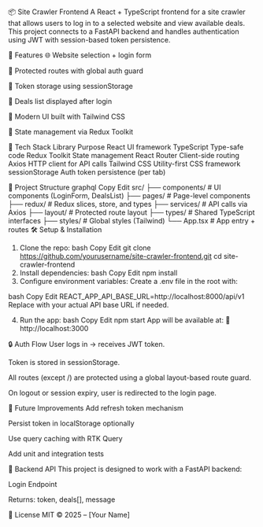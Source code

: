 📦 Site Crawler Frontend
A React + TypeScript frontend for a site crawler that allows users to log in to a selected website and view available deals. This project connects to a FastAPI backend and handles authentication using JWT with session-based token persistence.

🚀 Features
🌐 Website selection + login form

🔐 Protected routes with global auth guard

💾 Token storage using sessionStorage

🧾 Deals list displayed after login

🎨 Modern UI built with Tailwind CSS

🧠 State management via Redux Toolkit

🧱 Tech Stack
Library	Purpose
React	UI framework
TypeScript	Type-safe code
Redux Toolkit	State management
React Router	Client-side routing
Axios	HTTP client for API calls
Tailwind CSS	Utility-first CSS framework
sessionStorage	Auth token persistence (per tab)

📂 Project Structure
graphql
Copy
Edit
src/
├── components/        # UI components (LoginForm, DealsList)
├── pages/             # Page-level components
├── redux/             # Redux slices, store, and types
├── services/          # API calls via Axios
├── layout/            # Protected route layout
├── types/             # Shared TypeScript interfaces
├── styles/            # Global styles (Tailwind)
└── App.tsx            # App entry + routes
🛠️ Setup & Installation
1. Clone the repo:
bash
Copy
Edit
git clone https://github.com/yourusername/site-crawler-frontend.git
cd site-crawler-frontend
2. Install dependencies:
bash
Copy
Edit
npm install
3. Configure environment variables:
Create a .env file in the root with:

bash
Copy
Edit
REACT_APP_API_BASE_URL=http://localhost:8000/api/v1
Replace with your actual API base URL if needed.

4. Run the app:
bash
Copy
Edit
npm start
App will be available at:
📍 http://localhost:3000

🔒 Auth Flow
User logs in → receives JWT token.

Token is stored in sessionStorage.

All routes (except /) are protected using a global layout-based route guard.

On logout or session expiry, user is redirected to the login page.

🧪 Future Improvements
Add refresh token mechanism

Persist token in localStorage optionally

Use query caching with RTK Query

Add unit and integration tests

🤝 Backend API
This project is designed to work with a FastAPI backend:

Login Endpoint

Returns: token, deals[], message

🧾 License
MIT © 2025 – [Your Name]

